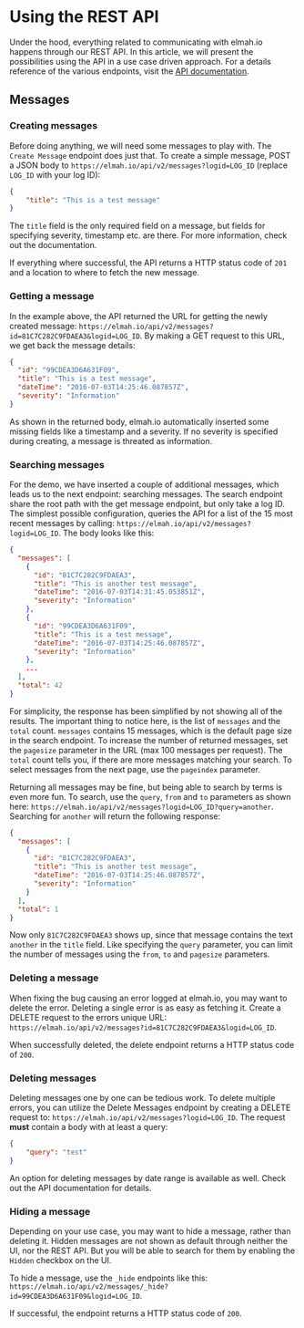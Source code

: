 # Using the REST APIUnder the hood, everything related to communicating with elmah.io happens through our REST API. In this article, we will present the possibilities using the API in a use case driven approach. For a details reference of the various endpoints, visit the [API documentation](https://elmah.io/api/v2).## Messages### Creating messagesBefore doing anything, we will need some messages to play with. The `Create Message` endpoint does just that. To create a simple message, POST a JSON body to `https://elmah.io/api/v2/messages?logid=LOG_ID` (replace `LOG_ID` with your log ID):```json{    "title": "This is a test message"}```The `title` field is the only required field on a message, but fields for specifying severity, timestamp etc. are there. For more information, check out the documentation.If everything where successful, the API returns a HTTP status code of `201` and a location to where to fetch the new message.### Getting a messageIn the example above, the API returned the URL for getting the newly created message: `https://elmah.io/api/v2/messages?id=81C7C282C9FDAEA3&logid=LOG_ID`. By making a GET request to this URL, we get back the message details:```json{  "id": "99CDEA3D6A631F09",  "title": "This is a test message",  "dateTime": "2016-07-03T14:25:46.087857Z",  "severity": "Information"}```As shown in the returned body, elmah.io automatically inserted some missing fields like a timestamp and a severity. If no severity is specified during creating, a message is threated as information.### Searching messagesFor the demo, we have inserted a couple of additional messages, which leads us to the next endpoint: searching messages. The search endpoint share the root path with the get message endpoint, but only take a log ID. The simplest possible configuration, queries the API for a list of the 15 most recent messages by calling: `https://elmah.io/api/v2/messages?logid=LOG_ID`. The body looks like this:```json{  "messages": [    {      "id": "81C7C282C9FDAEA3",      "title": "This is another test message",      "dateTime": "2016-07-03T14:31:45.053851Z",      "severity": "Information"    },    {      "id": "99CDEA3D6A631F09",      "title": "This is a test message",      "dateTime": "2016-07-03T14:25:46.087857Z",      "severity": "Information"    },    ...  ],  "total": 42}```For simplicity, the response has been simplified by not showing all of the results. The important thing to notice here, is the list of `messages` and the `total` count. `messages` contains 15 messages, which is the default page size in the search endpoint. To increase the number of returned messages, set the `pagesize` parameter in the URL (max 100 messages per request). The `total` count tells you, if there are more messages matching your search. To select messages from the next page, use the `pageindex` parameter.Returning all messages may be fine, but being able to search by terms is even more fun. To search, use the `query`, `from` and `to` parameters as shown here: `https://elmah.io/api/v2/messages?logid=LOG_ID?query=another`. Searching for `another` will return the following response:```json{  "messages": [    {      "id": "81C7C282C9FDAEA3",      "title": "This is another test message",      "dateTime": "2016-07-03T14:25:46.087857Z",      "severity": "Information"    }  ],  "total": 1}```Now only `81C7C282C9FDAEA3` shows up, since that message contains the text `another` in the `title` field. Like specifying the `query` parameter, you can limit the number of messages using the `from`, `to` and `pagesize` parameters.### Deleting a messageWhen fixing the bug causing an error logged at elmah.io, you may want to delete the error. Deleting a single error is as easy as fetching it. Create a DELETE request to the errors unique URL: `https://elmah.io/api/v2/messages?id=81C7C282C9FDAEA3&logid=LOG_ID`.When successfully deleted, the delete endpoint returns a HTTP status code of `200`.### Deleting messagesDeleting messages one by one can be tedious work. To delete multiple errors, you can utilize the Delete Messages endpoint by creating a DELETE request to: `https://elmah.io/api/v2/messages?logid=LOG_ID`. The request **must** contain a body with at least a query:```json{    "query": "test"}```An option for deleting messages by date range is available as well. Check out the API documentation for details.### Hiding a messageDepending on your use case, you may want to hide a message, rather than deleting it. Hidden messages are not shown as default through neither the UI, nor the REST API. But you will be able to search for them by enabling the `Hidden` checkbox on the UI.To hide a message, use the `_hide` endpoints like this: `https://elmah.io/api/v2/messages/_hide?id=99CDEA3D6A631F09&logid=LOG_ID`.If successful, the endpoint returns a HTTP status code of `200`.